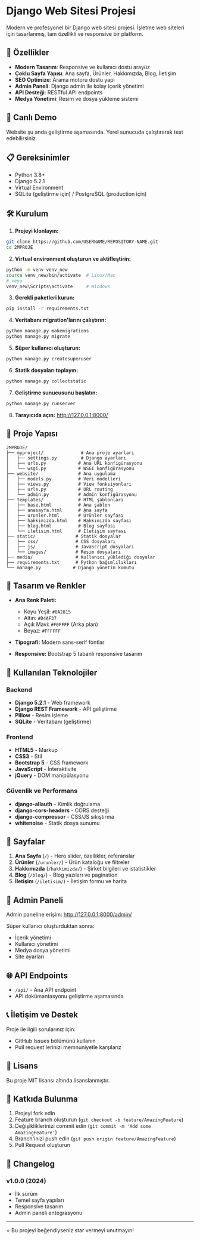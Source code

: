 # Django Web Sitesi Projesi

Modern ve profesyonel bir Django web sitesi projesi. İşletme web siteleri için tasarlanmış, tam özellikli ve responsive bir platform.

## 🌟 Özellikler

- **Modern Tasarım**: Responsive ve kullanıcı dostu arayüz
- **Çoklu Sayfa Yapısı**: Ana sayfa, Ürünler, Hakkımızda, Blog, İletişim
- **SEO Optimize**: Arama motoru dostu yapı
- **Admin Paneli**: Django admin ile kolay içerik yönetimi
- **API Desteği**: RESTful API endpoints
- **Medya Yönetimi**: Resim ve dosya yükleme sistemi

## 🚀 Canlı Demo

Website şu anda geliştirme aşamasında. Yerel sunucuda çalıştırarak test edebilirsiniz.

## 📋 Gereksinimler

- Python 3.8+
- Django 5.2.1
- Virtual Environment
- SQLite (geliştirme için) / PostgreSQL (production için)

## 🛠️ Kurulum

1. **Projeyi klonlayın:**
```bash
git clone https://github.com/USERNAME/REPOSITORY-NAME.git
cd 2MPROJE
```

2. **Virtual environment oluşturun ve aktifleştirin:**
```bash
python -m venv venv_new
source venv_new/bin/activate  # Linux/Mac
# veya
venv_new\Scripts\activate     # Windows
```

3. **Gerekli paketleri kurun:**
```bash
pip install -r requirements.txt
```

4. **Veritabanı migration'larını çalıştırın:**
```bash
python manage.py makemigrations
python manage.py migrate
```

5. **Süper kullanıcı oluşturun:**
```bash
python manage.py createsuperuser
```

6. **Statik dosyaları toplayın:**
```bash
python manage.py collectstatic
```

7. **Geliştirme sunucusunu başlatın:**
```bash
python manage.py runserver
```

8. **Tarayıcıda açın:** http://127.0.0.1:8000/

## 📁 Proje Yapısı

```
2MPROJE/
├── myproject/              # Ana proje ayarları
│   ├── settings.py         # Django ayarları
│   ├── urls.py            # Ana URL konfigürasyonu
│   └── wsgi.py            # WSGI konfigürasyonu
├── website/               # Ana uygulama
│   ├── models.py          # Veri modelleri
│   ├── views.py           # View fonksiyonları
│   ├── urls.py            # URL routing
│   └── admin.py           # Admin konfigürasyonu
├── templates/             # HTML şablonları
│   ├── base.html          # Ana şablon
│   ├── anasayfa.html      # Ana sayfa
│   ├── urunler.html       # Ürünler sayfası
│   ├── hakkimizda.html    # Hakkımızda sayfası
│   ├── blog.html          # Blog sayfası
│   └── iletisim.html      # İletişim sayfası
├── static/               # Statik dosyalar
│   ├── css/              # CSS dosyaları
│   ├── js/               # JavaScript dosyaları
│   └── images/           # Resim dosyaları
├── media/                # Kullanıcı yüklediği dosyalar
├── requirements.txt      # Python bağımlılıkları
└── manage.py            # Django yönetim komutu
```

## 🎨 Tasarım ve Renkler

- **Ana Renk Paleti:**
  - Koyu Yeşil: `#0A2815`
  - Altın: `#D4AF37`
  - Açık Mavi: `#F0FFFF` (Arka plan)
  - Beyaz: `#FFFFFF`

- **Tipografi:** Modern sans-serif fontlar
- **Responsive:** Bootstrap 5 tabanlı responsive tasarım

## 🔧 Kullanılan Teknolojiler

### Backend
- **Django 5.2.1** - Web framework
- **Django REST Framework** - API geliştirme
- **Pillow** - Resim işleme
- **SQLite** - Veritabanı (geliştirme)

### Frontend
- **HTML5** - Markup
- **CSS3** - Stil
- **Bootstrap 5** - CSS framework
- **JavaScript** - İnteraktivite
- **jQuery** - DOM manipülasyonu

### Güvenlik ve Performans
- **django-allauth** - Kimlik doğrulama
- **django-cors-headers** - CORS desteği
- **django-compressor** - CSS/JS sıkıştırma
- **whitenoise** - Statik dosya sunumu

## 📱 Sayfalar

1. **Ana Sayfa** (`/`) - Hero slider, özellikler, referanslar
2. **Ürünler** (`/urunler/`) - Ürün kataloğu ve filtreler
3. **Hakkımızda** (`/hakkimizda/`) - Şirket bilgileri ve istatistikler
4. **Blog** (`/blog/`) - Blog yazıları ve pagination
5. **İletişim** (`/iletisim/`) - İletişim formu ve harita

## 🔑 Admin Paneli

Admin paneline erişim: http://127.0.0.1:8000/admin/

Süper kullanıcı oluşturduktan sonra:
- İçerik yönetimi
- Kullanıcı yönetimi
- Medya dosya yönetimi
- Site ayarları

## 🌐 API Endpoints

- `/api/` - Ana API endpoint
- API dokümantasyonu geliştirme aşamasında

## 📞 İletişim ve Destek

Proje ile ilgili sorularınız için:
- GitHub Issues bölümünü kullanın
- Pull request'lerinizi memnuniyetle karşılarız

## 📄 Lisans

Bu proje MIT lisansı altında lisanslanmıştır.

## 🤝 Katkıda Bulunma

1. Projeyi fork edin
2. Feature branch oluşturun (`git checkout -b feature/AmazingFeature`)
3. Değişikliklerinizi commit edin (`git commit -m 'Add some AmazingFeature'`)
4. Branch'inizi push edin (`git push origin feature/AmazingFeature`)
5. Pull Request oluşturun

## 📝 Changelog

### v1.0.0 (2024)
- İlk sürüm
- Temel sayfa yapıları
- Responsive tasarım
- Admin paneli entegrasyonu

---

⭐ Bu projeyi beğendiyseniz star vermeyi unutmayın! 
